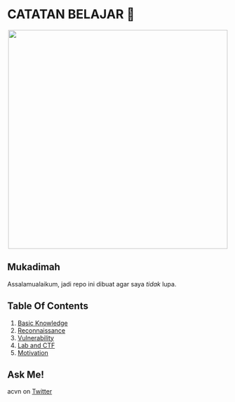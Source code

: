 # CATATAN BELAJAR :rocket:

<p align="center"><img src="https://user-images.githubusercontent.com/52058660/89849631-14093c80-dbb3-11ea-9e04-a67d5758b904.jpg" width="500"></p>

## Mukadimah
Assalamualaikum, jadi repo ini dibuat agar saya *tidak* lupa.

## Table Of Contents
1. [Basic Knowledge](https://github.com/acvn/b3lajar/tree/master/basic.md)
2. [Reconnaissance](https://github.com/acvn/b3lajar/tree/master/recon.md)
3. [Vulnerability](https://github.com/acvn/b3lajar/blob/master/vuln)
4. [Lab and CTF](https://github.com/acvn/b3lajar/tree/master/ctf.md)
5. [Motivation](https://github.com/acvn/b3lajar/blob/master/motivation.md)
   
## Ask Me!
acvn on [Twitter](https://twitter.com/aldi__satria)
